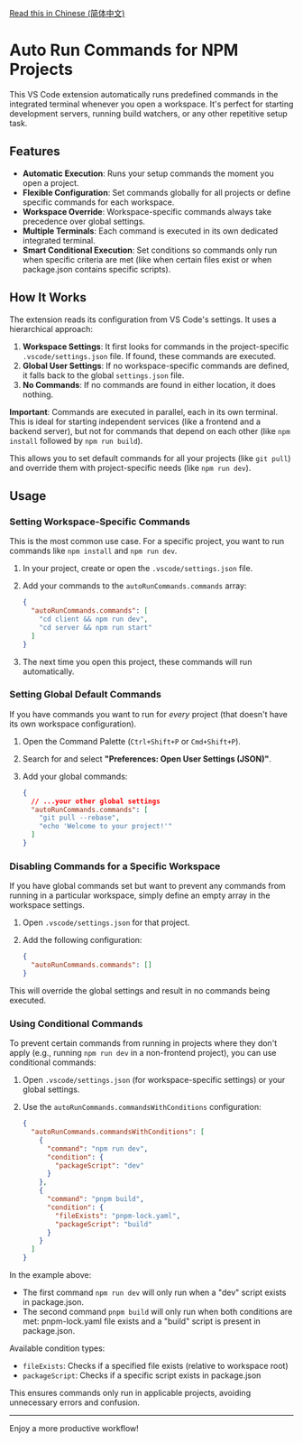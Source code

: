 [Read this in Chinese (简体中文)](./README.md)

# Auto Run Commands for NPM Projects

This VS Code extension automatically runs predefined commands in the integrated terminal whenever you open a workspace. It's perfect for starting development servers, running build watchers, or any other repetitive setup task.

## Features

- **Automatic Execution**: Runs your setup commands the moment you open a project.
- **Flexible Configuration**: Set commands globally for all projects or define specific commands for each workspace.
- **Workspace Override**: Workspace-specific commands always take precedence over global settings.
- **Multiple Terminals**: Each command is executed in its own dedicated integrated terminal.
- **Smart Conditional Execution**: Set conditions so commands only run when specific criteria are met (like when certain files exist or when package.json contains specific scripts).

## How It Works

The extension reads its configuration from VS Code's settings. It uses a hierarchical approach:

1.  **Workspace Settings**: It first looks for commands in the project-specific `.vscode/settings.json` file. If found, these commands are executed.
2.  **Global User Settings**: If no workspace-specific commands are defined, it falls back to the global `settings.json` file.
3.  **No Commands**: If no commands are found in either location, it does nothing.

**Important**: Commands are executed in parallel, each in its own terminal. This is ideal for starting independent services (like a frontend and a backend server), but not for commands that depend on each other (like `npm install` followed by `npm run build`).

This allows you to set default commands for all your projects (like `git pull`) and override them with project-specific needs (like `npm run dev`).

## Usage

### Setting Workspace-Specific Commands

This is the most common use case. For a specific project, you want to run commands like `npm install` and `npm run dev`.

1.  In your project, create or open the `.vscode/settings.json` file.
2.  Add your commands to the `autoRunCommands.commands` array:

    ```json
    {
      "autoRunCommands.commands": [
        "cd client && npm run dev",
        "cd server && npm run start"
      ]
    }
    ```

3.  The next time you open this project, these commands will run automatically.

### Setting Global Default Commands

If you have commands you want to run for *every* project (that doesn't have its own workspace configuration).

1.  Open the Command Palette (`Ctrl+Shift+P` or `Cmd+Shift+P`).
2.  Search for and select **"Preferences: Open User Settings (JSON)"**.
3.  Add your global commands:

    ```json
    {
      // ...your other global settings
      "autoRunCommands.commands": [
        "git pull --rebase",
        "echo 'Welcome to your project!'"
      ]
    }
    ```

### Disabling Commands for a Specific Workspace

If you have global commands set but want to prevent any commands from running in a particular workspace, simply define an empty array in the workspace settings.

1.  Open `.vscode/settings.json` for that project.
2.  Add the following configuration:

    ```json
    {
      "autoRunCommands.commands": []
    }
    ```

This will override the global settings and result in no commands being executed.

### Using Conditional Commands

To prevent certain commands from running in projects where they don't apply (e.g., running `npm run dev` in a non-frontend project), you can use conditional commands:

1. Open `.vscode/settings.json` (for workspace-specific settings) or your global settings.
2. Use the `autoRunCommands.commandsWithConditions` configuration:

    ```json
    {
      "autoRunCommands.commandsWithConditions": [
        {
          "command": "npm run dev",
          "condition": {
            "packageScript": "dev"
          }
        },
        {
          "command": "pnpm build",
          "condition": {
            "fileExists": "pnpm-lock.yaml",
            "packageScript": "build"
          }
        }
      ]
    }
    ```

In the example above:
- The first command `npm run dev` will only run when a "dev" script exists in package.json.
- The second command `pnpm build` will only run when both conditions are met: pnpm-lock.yaml file exists and a "build" script is present in package.json.

Available condition types:

- `fileExists`: Checks if a specified file exists (relative to workspace root)
- `packageScript`: Checks if a specific script exists in package.json

This ensures commands only run in applicable projects, avoiding unnecessary errors and confusion.

---

Enjoy a more productive workflow!